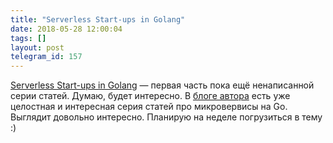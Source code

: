 ```yaml
---
title: "Serverless Start-ups in Golang"
date: 2018-05-28 12:00:04
tags: []
layout: post
telegram_id: 157
---
```


[Serverless Start-ups in Golang](https://ewanvalentine.io/serverless-start-ups-in-golang-part-1/) — первая часть пока ещё ненаписанной серии статей. Думаю, будет интересно. В [блоге автора](https://ewanvalentine.io/author/ewan/) есть уже целостная и интересная серия статей про микровервисы на Go. Выглядит довольно интересно. Планирую на неделе погрузиться в тему :)
